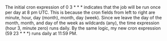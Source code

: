 The initial cron expression of 0 3 * * * indicates that the job will be run once per day at 8 pm UTC.
This is because the cron fields from left to right are minute, hour, day (month), month, day (week).
Since we leave the day of the month, month, and day of the week as wildcards (any), 
the time expression (hour 3, minute zero) runs daily.
By the same logic, my new cron expression (59 23 * * *) runs daily at 11:59 PM.
